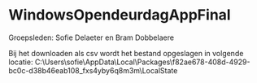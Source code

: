# WindowsOpendeurdagAppFinal

Groepsleden:
Sofie Delaeter en Bram Dobbelaere

Bij het downloaden als csv wordt het bestand opgeslagen in volgende locatie: C:\Users\sofie\AppData\Local\Packages\f82ae678-408d-4929-bc0c-d38b46eab108_fxs4yby6q8m3m\LocalState
